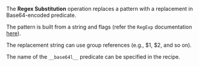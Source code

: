 The **Regex Substitution** operation replaces a pattern with a replacement in Base64-encoded predicate.

The pattern is built from a string and flags (refer the `RegExp` documentation [here](https://developer.mozilla.org/en-US/docs/Web/JavaScript/Reference/Global_Objects/RegExp)).

The replacement string can use group references (e.g., $1, $2, and so on).

The name of the `__base64l__` predicate can be specified in the recipe.
